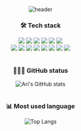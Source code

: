 <!--
**SEUNGHEE96/SEUNGHEE96** is a ✨ _special_ ✨ repository because its `README.md` (this file) appears on your GitHub profile.
-->

<div align="center">

![header](https://capsule-render.vercel.app/api?type=wave&color=E5A0BD&height=300&section=header&text=🥰SEUNGHEE(ARI)🥰&fontSize=80)

### 🛠️ Tech stack <br>
<img src="https://img.shields.io/badge/JAVA-007396?style=flat&logo=Java&logoColor=white"/>
  <img src="https://img.shields.io/badge/MySQL-4479A1?style=flat-square&logo=MySQL&logoColor=white"/>
  <img src="https://img.shields.io/badge/HTML5-E34F26?style=flat-square&logo=HTML5&logoColor=white"/>
  <img src="https://img.shields.io/badge/CSS3-1572B6?style=flat-square&logo=CSS3&logoColor=white"/>
  <img src="https://img.shields.io/badge/JavaScript-F7DF1E?style=flat-square&logo=JavaScript&logoColor=white"/>
  <img src="https://img.shields.io/badge/jQuery-0769AD?style=flat-square&logo=jQuery&logoColor=white"/>
<br>
  
<img src="https://img.shields.io/badge/Eclipse-2C2255?style=flat-square&logo=Eclipse IDE&logoColor=white"/>
  <img src="https://img.shields.io/badge/Spring-6DB33F?style=flat-square&logo=Spring&logoColor=white"/>
  <img src="https://img.shields.io/badge/Spring Boot-6DB33F?style=flat-square&logo=Spring Boot&logoColor=white"/>
  <img src="https://img.shields.io/badge/Visual Studio-5C2D91?style=flat-square&logo=Visual Studio&logoColor=white"/>
  <img src="https://img.shields.io/badge/git-F05032?style=flat-square&logo=git&logoColor=white">
  <img src="https://img.shields.io/badge/GitHub-181717?style=flat-square&logo=GitHub&logoColor=white"/>
  <img src="https://img.shields.io/badge/Notion-000000?style=flat-square&logo=Notion&logoColor=white"/>
  <img src="https://img.shields.io/badge/gradle-02303A?style=flat-square&logo=gradle&logoColor=white">

# 

### 👨🏻‍💻 GitHub status <br>
![Ari's GitHub stats](https://github-readme-stats.vercel.app/api?username=SEUNGHEE96&show_icons=true&theme=dracula)

# 
  
### 📊 Most used language <br>
![Top Langs](https://github-readme-stats.vercel.app/api/top-langs/?username=SEUNGHEE96&layout=compact&theme=dracula)

<!-- 백준은 별로 안풀어서ㅎㅎ... 일단은 숨김처리
[![Solved.ac Profile](http://mazassumnida.wtf/api/generate_badge?boj=dnffktmdgml)](https://solved.ac/subiini1109)<br/>
-->
  
</div>
